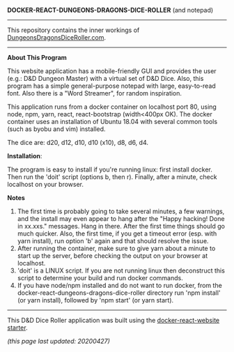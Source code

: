 
**DOCKER-REACT-DUNGEONS-DRAGONS-DICE-ROLLER** (and notepad)

******************************************************************************

This repository contains the inner workings of [DungeonsDragonsDiceRoller.com](https://dungeonsdragonsdiceroller.com). 

******************************************************************************

**About This Program**

This website application has a mobile-friendly GUI and provides the user (e.g.: D&D Dungeon Master) with a virtual set of D&D Dice. Also, this program has a simple general-purpose notepad with large, easy-to-read font. Also there is a "Word Streamer", for random inspiration.

This application runs from a docker container on localhost port 80, using node, npm, yarn, react, react-bootstrap (width<400px OK). The docker container uses an installation of Ubuntu 18.04 with several common tools (such as byobu and vim) installed. 

The dice are: d20, d12, d10, d10 (x10), d8, d6, d4.

**Installation**: 

The program is easy to install if you're running linux: first install docker. Then run the 'doit' script (options b, then r). Finally, after a minute, check localhost on your browser.

**Notes**
1) The first time is probably going to take several minutes, a few warnings, and the install may even appear to hang after the "Happy hacking! Done in xx.xxs." messages. Hang in there. After the first time things should go much quicker. Also, the first time, if you get a timeout error (esp. with yarn install), run option 'b' again and that should resolve the issue.
2) After running the container, make sure to give yarn about a minute to start up the server, before checking the output on your browser at localhost.
3) 'doit' is a LINUX script. If you are not running linux then deconstruct this script to determine your build and run docker commands. 
4) If you have node/npm installed and do not want to run docker, from the docker-react-dungeons-dragons-dice-roller directory run 'npm install' (or yarn install), followed by 'npm start' (or yarn start).

************************************************

This D&D Dice Roller application was built using the [docker-react-website starter](https://github.com/tomcarbon/docker-react-website-starter).

*(this page last updated: 20200427)*

